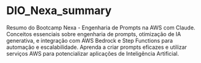 # DIO_Nexa_summary
Resumo do Bootcamp Nexa - Engenharia de Prompts na AWS com Claude. Conceitos essenciais sobre engenharia de prompts, otimização de IA generativa, e integração com AWS Bedrock e Step Functions para automação e escalabilidade. Aprenda a criar prompts eficazes e utilizar serviços AWS para potencializar aplicações de Inteligência Artificial. 
